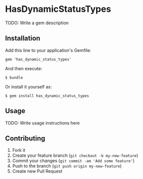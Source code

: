 # HasDynamicStatusTypes

TODO: Write a gem description

## Installation

Add this line to your application's Gemfile:

    gem 'has_dynamic_status_types'

And then execute:

    $ bundle

Or install it yourself as:

    $ gem install has_dynamic_status_types

## Usage

TODO: Write usage instructions here

## Contributing

1. Fork it
2. Create your feature branch (`git checkout -b my-new-feature`)
3. Commit your changes (`git commit -am 'Add some feature'`)
4. Push to the branch (`git push origin my-new-feature`)
5. Create new Pull Request
